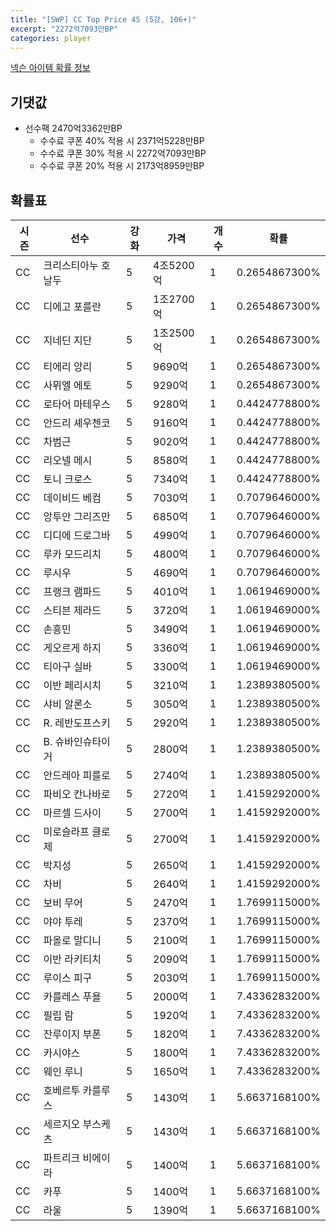 ```yaml
---
title: "[SWP] CC Top Price 45 (5강, 106+)"
excerpt: "2272억7093만BP"
categories: player
---
```

[넥슨 아이템 확률 정보](http://iteminfo.nexon.com/probability/fco?sn=7433)

## 기댓값
- 선수팩 2470억3362만BP
  - 수수료 쿠폰 40% 적용 시 2371억5228만BP
  - 수수료 쿠폰 30% 적용 시 2272억7093만BP
  - 수수료 쿠폰 20% 적용 시 2173억8959만BP


## 확률표

|시즌|선수|강화|가격|개수|확률|
|---|---|---|---|---|---|
|CC|크리스티아누 호날두|5|4조5200억|1|0.2654867300%|
|CC|디에고 포를란|5|1조2700억|1|0.2654867300%|
|CC|지네딘 지단|5|1조2500억|1|0.2654867300%|
|CC|티에리 앙리|5|9690억|1|0.2654867300%|
|CC|사뮈엘 에토|5|9290억|1|0.2654867300%|
|CC|로타어 마테우스|5|9280억|1|0.4424778800%|
|CC|안드리 셰우첸코|5|9160억|1|0.4424778800%|
|CC|차범근|5|9020억|1|0.4424778800%|
|CC|리오넬 메시|5|8580억|1|0.4424778800%|
|CC|토니 크로스|5|7340억|1|0.4424778800%|
|CC|데이비드 베컴|5|7030억|1|0.7079646000%|
|CC|앙투안 그리즈만|5|6850억|1|0.7079646000%|
|CC|디디에 드로그바|5|4990억|1|0.7079646000%|
|CC|루카 모드리치|5|4800억|1|0.7079646000%|
|CC|루시우|5|4690억|1|0.7079646000%|
|CC|프랭크 램파드|5|4010억|1|1.0619469000%|
|CC|스티븐 제라드|5|3720억|1|1.0619469000%|
|CC|손흥민|5|3490억|1|1.0619469000%|
|CC|게오르게 하지|5|3360억|1|1.0619469000%|
|CC|티아구 실바|5|3300억|1|1.0619469000%|
|CC|이반 페리시치|5|3210억|1|1.2389380500%|
|CC|샤비 알론소|5|3050억|1|1.2389380500%|
|CC|R. 레반도프스키|5|2920억|1|1.2389380500%|
|CC|B. 슈바인슈타이거|5|2800억|1|1.2389380500%|
|CC|안드레아 피를로|5|2740억|1|1.2389380500%|
|CC|파비오 칸나바로|5|2720억|1|1.4159292000%|
|CC|마르셀 드사이|5|2700억|1|1.4159292000%|
|CC|미로슬라프 클로제|5|2700억|1|1.4159292000%|
|CC|박지성|5|2650억|1|1.4159292000%|
|CC|차비|5|2640억|1|1.4159292000%|
|CC|보비 무어|5|2470억|1|1.7699115000%|
|CC|야야 투레|5|2370억|1|1.7699115000%|
|CC|파올로 말디니|5|2100억|1|1.7699115000%|
|CC|이반 라키티치|5|2090억|1|1.7699115000%|
|CC|루이스 피구|5|2030억|1|1.7699115000%|
|CC|카를레스 푸욜|5|2000억|1|7.4336283200%|
|CC|필립 람|5|1920억|1|7.4336283200%|
|CC|잔루이지 부폰|5|1820억|1|7.4336283200%|
|CC|카시야스|5|1800억|1|7.4336283200%|
|CC|웨인 루니|5|1650억|1|7.4336283200%|
|CC|호베르투 카를루스|5|1430억|1|5.6637168100%|
|CC|세르지오 부스케츠|5|1430억|1|5.6637168100%|
|CC|파트리크 비에이라|5|1400억|1|5.6637168100%|
|CC|카푸|5|1400억|1|5.6637168100%|
|CC|라울|5|1390억|1|5.6637168100%|
